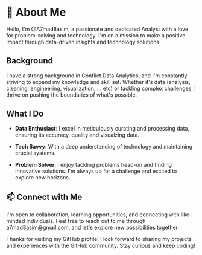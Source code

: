 
# 👋 About Me

Hello, I'm @A7mad8asim, a passionate and dedicated Analyst with a love for problem-solving and technology. I'm on a mission to make a positive impact through data-driven insights and technology solutions.

## Background

I have a strong background in Conflict Data Analytics, and I'm constantly striving to expand my knowledge and skill set. Whether it's data (analysis, cleaning, engineering, visualization, ... etc) or tackling complex challenges, I thrive on pushing the boundaries of what's possible.

## What I Do

- **Data Enthusiast**: I excel in meticulously curating and processing data, ensuring its accuracy, quality and visualzing data.

- **Tech Savvy**: With a deep understanding of technology and maintaining crucial systems.

- **Problem Solver**: I enjoy tackling problems head-on and finding innovative solutions. I'm always up for a challenge and excited to explore new horizons.

## 📫 Connect with Me

I'm open to collaboration, learning opportunities, and connecting with like-minded individuals. Feel free to reach out to me through a7mad8asim@gmail.com, and let's explore new possibilities together.

Thanks for visiting my GitHub profile! I look forward to sharing my projects and experiences with the GitHub community. Stay curious and keep coding!

